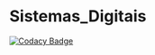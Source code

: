 # Sistemas_Digitais
[![Codacy Badge](https://api.codacy.com/project/badge/Grade/f177ad7489974f04bd60c86826bca1c8)](https://www.codacy.com/app/FelipeWayne/Sistemas_Digitais?utm_source=github.com&utm_medium=referral&utm_content=FelipeWayne/Sistemas_Digitais&utm_campaign=badger)